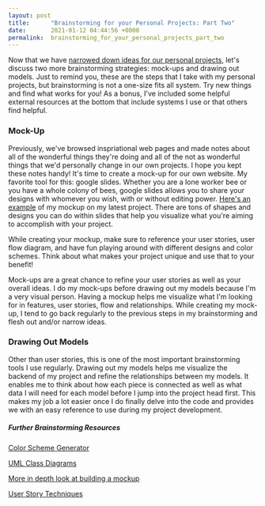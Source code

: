 ```yaml
---
layout: post
title:      "Brainstorming for your Personal Projects: Part Two"
date:       2021-01-12 04:44:56 +0000
permalink:  brainstorming_for_your_personal_projects_part_two
---
```


Now that we have [narrowed down ideas for our personal projects](https://tabathaslatton.github.io/brainstorming_for_your_personal_projects_part_one), let's discuss two more brainstorming strategies: mock-ups and drawing out models. Just to remind you, these are the steps that I take with my personal projects, but brainstorming is not a one-size fits all system. Try new things and find what works for you! As a bonus, I've included some helpful external resources at the bottom that include systems I use or that others find helpful. 

### Mock-Up

Previously, we've browsed inspriational web pages and made notes about all of the wonderful things they're doing and all of the not as wonderful things that we'd personally change in our own projects. I hope you kept these notes handy! It's time to create a mock-up for our own website. My favorite tool for this: google slides. Whether you are a lone worker bee or you have a whole colony of bees, google slides allows you to share your designs with whomever you wish, with or without editing power. [Here's an example](https://docs.google.com/presentation/d/1yMFn0jMwUv10G_-POlSUQOB-He-PHEADR9v3nIG5PCI/edit?usp=sharing) of my mockup on my latest project. There are tons of shapes and designs you can do within slides that help you visualize what you're aiming to accomplish with your project.

While creating your mockup, make sure to reference your user stories, user flow diagram, and have fun playing around with different designs and color schemes. Think about what makes your project unique and use that to your benefit! 

Mock-ups are a great chance to refine your user stories as well as your overall ideas.  I do my mock-ups before drawing out my models because I'm a very visual person. Having a mockup helps me visualize what I'm looking for in features, user stories, flow and relationships. While creating my mock-up, I tend to go back regularly to the previous steps in my brainstorming and flesh out and/or narrow ideas.

### Drawing Out Models

Other than user stories, this is one of the most important brainstorming tools I use regularly. Drawing out my models helps me visualize the backend of my project and refine the relationships between my models. It enables me to think about how each piece is connected as well as what data I will need for each model before I jump into the project head first. This makes my job a lot easier once I do finally delve into the code and provides we with an easy reference to use during my project development.


##### Further Brainstorming Resources

[Color Scheme Generator](https://coolors.co/)

[UML Class Diagrams](https://medium.com/@smagid_allThings/uml-class-diagrams-tutorial-step-by-step-520fd83b300b)

[More in depth look at building a mockup](https://www.freecodecamp.org/news/designing-a-website-ui-with-prototyping/)

[User Story Techniques](https://www.justinmind.com/blog/user-story-examples/)


